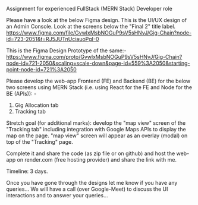 Assignment for experienced FullStack (MERN Stack) Developer role



Please have a look at the below Figma design. This is the UI/UX design of an Admin Console. Look at the screens below the "Final 2" title label.
https://www.figma.com/file/GvwlxMsbNOGuP9sV5sHNvJ/Gig-Chain?node-id=723-2051&t=RJ5JUTnUciauoPgI-0

This is the Figma Design Prototype of the same:-
https://www.figma.com/proto/GvwlxMsbNOGuP9sV5sHNvJ/Gig-Chain?node-id=721-2050&scaling=scale-down&page-id=559%3A2050&starting-point-node-id=721%3A2050 


Please develop the web-app Frontend (FE) and Backend (BE) for the below two screens using MERN Stack (i.e. using React for the FE and Node for the BE (APIs)): -
1) Gig Allocation tab 
2) Tracking tab  

Stretch goal (for additional marks): develop the "map view" screen of the "Tracking tab" including integration with Google Maps APIs to display the map on the page. "map view" screen will appear as an overlay (modal) on top of the "Tracking" page.

Complete it and share the code (as zip file or on github) and host the web-app on render.com (free hosting provider) and share the link with me.

Timeline: 3 days.

Once you have gone through the designs let me know if you have any queries... We will have a call (over Google-Meet) to discuss the UI interactions and to answer your queries...